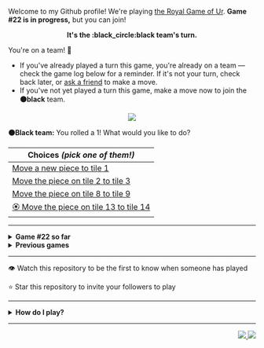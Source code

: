 Welcome to my Github profile!
We're playing
[the Royal Game of Ur](https://en.wikipedia.org/wiki/Royal_Game_of_Ur).
**Game #22 is in progress,** but you can join!

<p align="center">
  <b>It's the
  :black_circle:black
  team's turn.</b>
</p>

You're on a team! :wave:

* If you've already played a turn this game, you're already on a team
  &mdash; check the game log below for a reminder. If it's not your turn,
  check back later, or [ask a
  friend](https://twitter.com/share?text=I'm+playing+The+Royal+Game+of+Ur+on+a+GitHub+profile.+Take+your+turn+at+https://github.com/rossjrw/rossjrw+%23RoyalGameOfUr+%23github) to make a move.
* If you've not yet played a turn this game, make a move now to join the
  **:black_circle:black** team.

<p align="center"><img src="https://raw.githubusercontent.com/rossjrw/rossjrw/play/games/current/board.3413.svg"></p>

  **:black_circle:Black team:**
  You rolled a 1!
What would you like to do?

| Choices *(pick one of them!)* |
| --- |
  | [    Move a new piece to tile 1](https://github.com/rossjrw/rossjrw/issues/new?title=ur-move-1%400-0&amp;body=Press+Submit%21+You+don%27t+need+to+edit+this+text+or+do+anything+else.%0D%0A%0D%0ABe+aware+that+your+move+can+take+a+minute+or+two+to+process.) |
  | [    Move the piece on tile 2 to tile 3](https://github.com/rossjrw/rossjrw/issues/new?title=ur-move-1%402-0&amp;body=Press+Submit%21+You+don%27t+need+to+edit+this+text+or+do+anything+else.%0D%0A%0D%0ABe+aware+that+your+move+can+take+a+minute+or+two+to+process.) |
  | [    Move the piece on tile 8 to tile 9](https://github.com/rossjrw/rossjrw/issues/new?title=ur-move-1%408-0&amp;body=Press+Submit%21+You+don%27t+need+to+edit+this+text+or+do+anything+else.%0D%0A%0D%0ABe+aware+that+your+move+can+take+a+minute+or+two+to+process.) |
  | [:rosette:    Move the piece on tile 13 to tile 14](https://github.com/rossjrw/rossjrw/issues/new?title=ur-move-1%4013-0&amp;body=Press+Submit%21+You+don%27t+need+to+edit+this+text+or+do+anything+else.%0D%0A%0D%0ABe+aware+that+your+move+can+take+a+minute+or+two+to+process.) |

-----

<details>
<summary><b>Game #22 so far</b></summary>

## Who's on each team?

<table>
    <thead>
      <tr><th colspan=2>Players in this game</th></tr>
    </thead>
    <tbody>
      <tr>
        <td align="right"><b>Black team</b> :black_circle:</td>
        <td>:white_circle: <b> White team</b></td>
      </tr>
      <tr align="center">
        <td><b><a href="https://github.com/tassiaaccioly">@tassiaaccioly</a></b> (25)<br><b><a href="https://github.com/Justgonc">@Justgonc</a></b> (7)<br><b><a href="https://github.com/Casper-Guo">@Casper-Guo</a></b> (4)<br><b><a href="https://github.com/nathanielchitn">@nathanielchitn</a></b> (4)<br><b><a href="https://github.com/LiamJaco">@LiamJaco</a></b> (4)<br><b><a href="https://github.com/Jh123x">@Jh123x</a></b> (1)<br><b><a href="https://github.com/Axelaredz">@Axelaredz</a></b> (1)<br><b><a href="https://github.com/lmhinnel">@lmhinnel</a></b> (1)<br><b><a href="https://github.com/tb148">@tb148</a></b> (1)<br><b><a href="https://github.com/VikSil">@VikSil</a></b> (1)</td>
        <td><b><a href="https://github.com/huuquyet">@huuquyet</a></b> (27)<br><b><a href="https://github.com/rishichitnis008">@rishichitnis008</a></b> (13)<br><b><a href="https://github.com/mikeselva123">@mikeselva123</a></b> (2)<br><b><a href="https://github.com/Vinlock">@Vinlock</a></b> (2)<br><b><a href="https://github.com/MeJaM35">@MeJaM35</a></b> (1)<br><b><a href="https://github.com/YoganshSharma">@YoganshSharma</a></b> (1)<br><b><a href="https://github.com/CostasAK">@CostasAK</a></b> (1)<br><b><a href="https://github.com/L4FeeR">@L4FeeR</a></b> (1)<br><b><a href="https://github.com/rnr-roah">@rnr-roah</a></b> (1)<br><b><a href="https://github.com/figuran04">@figuran04</a></b> (1)</td>
      </tr>
    </tbody>
  </table>

## What's happened so far?

| Time | Turn | Event | Issue | Board |
| :---: | :---: | :--- | :---: | :---: |
  | 16th Jul 2024 17:27 | **0** | :black_circle: **[@tassiaaccioly](https://github.com/tassiaaccioly)** started a new game | [#3310](https://github.com/rossjrw/rossjrw/issues/3310) | [link](https://raw.githubusercontent.com/rossjrw/rossjrw/463321959605b661f04f9ddf3126ab78d72cfcef/games/current/board.3310.svg) |
  | 16th Jul 2024 17:27 | **1** | :black_circle: **[@tassiaaccioly](https://github.com/tassiaaccioly)** moved a black piece onto the board to position 4  — claimed a rosette :rosette:  | [#3311](https://github.com/rossjrw/rossjrw/issues/3311) | [link](https://raw.githubusercontent.com/rossjrw/rossjrw/0f133055cb76e506ac248d0f8c122c2d983ee713/games/current/board.3311.svg) |
  | 16th Jul 2024 17:28 | **2** | :black_circle: **[@tassiaaccioly](https://github.com/tassiaaccioly)** moved a black piece onto the board to position 2    | [#3312](https://github.com/rossjrw/rossjrw/issues/3312) | [link](https://raw.githubusercontent.com/rossjrw/rossjrw/e8b896e2ed85daca7a090dc3645bab8914561d4b/games/current/board.3312.svg) |
  | 17th Jul 2024 03:42 | **3** | :white_circle: **[@huuquyet](https://github.com/huuquyet)** moved a white piece onto the board to position 2    | [#3313](https://github.com/rossjrw/rossjrw/issues/3313) | [link](https://raw.githubusercontent.com/rossjrw/rossjrw/a71ebfb5ff2d8c1c774b916e1a48db9b5776fca8/games/current/board.3313.svg) |
  | 17th Jul 2024 04:49 | **4** | :black_circle: **[@tassiaaccioly](https://github.com/tassiaaccioly)** moved a black piece onto the board to position 1    | [#3314](https://github.com/rossjrw/rossjrw/issues/3314) |  |
  | 17th Jul 2024 16:56 | **5** | :white_circle: **[@rishichitnis008](https://github.com/rishichitnis008)** moved a white piece from position 2 to position 3    | [#3315](https://github.com/rossjrw/rossjrw/issues/3315) | [link](https://raw.githubusercontent.com/rossjrw/rossjrw/140d058c1ad087b396df78736d829d5e91032a0a/games/current/board.3315.svg) |
  | 17th Jul 2024 16:56 | **6** | :black_circle:  The black team rolled a 0 and their turn was automatically passed | [#3315](https://github.com/rossjrw/rossjrw/issues/3315) | [link](https://raw.githubusercontent.com/rossjrw/rossjrw/02474cfc5d9faf1ab31262a8e2d942717a9eaa7f/games/current/board.3315.svg) |
  | 17th Jul 2024 16:56 | **7** | :white_circle: **[@rishichitnis008](https://github.com/rishichitnis008)** moved a white piece from position 3 to position 4  — claimed a rosette :rosette:  | [#3316](https://github.com/rossjrw/rossjrw/issues/3316) | [link](https://raw.githubusercontent.com/rossjrw/rossjrw/876ed91792c29b6a4efd4b2ecf72c634a6227b93/games/current/board.3316.svg) |
  | 18th Jul 2024 12:58 | **8** | :white_circle: **[@huuquyet](https://github.com/huuquyet)** moved a white piece onto the board to position 2    | [#3317](https://github.com/rossjrw/rossjrw/issues/3317) | [link](https://raw.githubusercontent.com/rossjrw/rossjrw/3a84f7ebf459af710fc7a5947be43d60defffed4/games/current/board.3317.svg) |
  | 18th Jul 2024 14:12 | **9** | :black_circle: **[@tassiaaccioly](https://github.com/tassiaaccioly)** moved a black piece from position 2 to position 3    | [#3318](https://github.com/rossjrw/rossjrw/issues/3318) | [link](https://raw.githubusercontent.com/rossjrw/rossjrw/61278408e44c2fa9ef6499d808f2cb225c5f094d/games/current/board.3318.svg) |
  | 19th Jul 2024 08:19 | **10** | :white_circle: **[@huuquyet](https://github.com/huuquyet)** moved a white piece onto the board to position 1    | [#3319](https://github.com/rossjrw/rossjrw/issues/3319) | [link](https://raw.githubusercontent.com/rossjrw/rossjrw/05ce8aca7d9329900469efc7b7b43ef6772e3d9e/games/current/board.3319.svg) |
  | 19th Jul 2024 18:21 | **11** | :black_circle: **[@tassiaaccioly](https://github.com/tassiaaccioly)** moved a black piece from position 1 to position 2    | [#3320](https://github.com/rossjrw/rossjrw/issues/3320) | [link](https://raw.githubusercontent.com/rossjrw/rossjrw/0fe3c132b50818ce34fe744ea665215a43930c8d/games/current/board.3320.svg) |
  | 21st Jul 2024 16:36 | **12** | :white_circle: **[@huuquyet](https://github.com/huuquyet)** moved a white piece from position 1 to position 3    | [#3321](https://github.com/rossjrw/rossjrw/issues/3321) | [link](https://raw.githubusercontent.com/rossjrw/rossjrw/f09b6a0cd9cccda52a2c907107c1c1c7032d8b8b/games/current/board.3321.svg) |
  | 21st Jul 2024 17:16 | **13** | :black_circle: **[@tassiaaccioly](https://github.com/tassiaaccioly)** moved a black piece from position 4 to position 7    | [#3322](https://github.com/rossjrw/rossjrw/issues/3322) | [link](https://raw.githubusercontent.com/rossjrw/rossjrw/abf9383c38194b3ecb9e90afd502e99d2266fccb/games/current/board.3322.svg) |
  | 22nd Jul 2024 16:46 | **14** | :white_circle: **[@huuquyet](https://github.com/huuquyet)** moved a white piece onto the board to position 1    | [#3323](https://github.com/rossjrw/rossjrw/issues/3323) | [link](https://raw.githubusercontent.com/rossjrw/rossjrw/e7d91d1d07f4ce8c1233f6eb075de12a54a07fbf/games/current/board.3323.svg) |
  | 22nd Jul 2024 20:20 | **15** | :black_circle: **[@tassiaaccioly](https://github.com/tassiaaccioly)** moved a black piece from position 7 to position 8  — claimed a rosette :rosette:  | [#3324](https://github.com/rossjrw/rossjrw/issues/3324) | [link](https://raw.githubusercontent.com/rossjrw/rossjrw/89caad85f2b3c405d89237084190db3f386d775b/games/current/board.3324.svg) |
  | 22nd Jul 2024 20:21 | **16** | :black_circle: **[@tassiaaccioly](https://github.com/tassiaaccioly)** moved a black piece from position 2 to position 4  — claimed a rosette :rosette:  | [#3325](https://github.com/rossjrw/rossjrw/issues/3325) | [link](https://raw.githubusercontent.com/rossjrw/rossjrw/417129b875964e3393e545495e37fe11ef6e734c/games/current/board.3325.svg) |
  | 22nd Jul 2024 20:21 | **17** | :black_circle: **[@tassiaaccioly](https://github.com/tassiaaccioly)** moved a black piece from position 8 to position 11    | [#3326](https://github.com/rossjrw/rossjrw/issues/3326) | [link](https://raw.githubusercontent.com/rossjrw/rossjrw/187013343be9117af77398795a853768ffdc5af8/games/current/board.3326.svg) |
  | 23rd Jul 2024 10:15 | **18** | :white_circle: **[@huuquyet](https://github.com/huuquyet)** moved a white piece from position 4 to position 7    | [#3327](https://github.com/rossjrw/rossjrw/issues/3327) | [link](https://raw.githubusercontent.com/rossjrw/rossjrw/0c2530e26ed505764f5dc51ce313a545e8973624/games/current/board.3327.svg) |
  | 23rd Jul 2024 12:45 | **19** | :black_circle: **[@Jh123x](https://github.com/Jh123x)** moved a black piece from position 11 to position 13    | [#3328](https://github.com/rossjrw/rossjrw/issues/3328) | [link](https://raw.githubusercontent.com/rossjrw/rossjrw/e70b5268895b77f6b17ee42711979dc7d2b7589f/games/current/board.3328.svg) |
  | 24th Jul 2024 05:22 | **20** | :white_circle: **[@huuquyet](https://github.com/huuquyet)** moved a white piece from position 2 to position 4  — claimed a rosette :rosette:  | [#3329](https://github.com/rossjrw/rossjrw/issues/3329) | [link](https://raw.githubusercontent.com/rossjrw/rossjrw/e9dbdfc93f62dc255306542c09f4f6688c035ef7/games/current/board.3329.svg) |
  | 24th Jul 2024 05:24 | **21** | :white_circle: **[@huuquyet](https://github.com/huuquyet)** moved a white piece from position 7 to position 9    | [#3330](https://github.com/rossjrw/rossjrw/issues/3330) | [link](https://raw.githubusercontent.com/rossjrw/rossjrw/28d5f9c2d0b60f54c0a603d0ad43a41d65cd1fc9/games/current/board.3330.svg) |
  | 24th Jul 2024 08:43 | **22** | :black_circle: **[@Casper-Guo](https://github.com/Casper-Guo)** moved a black piece onto the board to position 2    | [#3331](https://github.com/rossjrw/rossjrw/issues/3331) | [link](https://raw.githubusercontent.com/rossjrw/rossjrw/b5e3540f5f94cc8d820dafebf4cde5b21bc42abf/games/current/board.3331.svg) |
  | 24th Jul 2024 21:35 | **23** | :white_circle: **[@mikeselva123](https://github.com/mikeselva123)** moved a white piece from position 3 to position 6    | [#3332](https://github.com/rossjrw/rossjrw/issues/3332) | [link](https://raw.githubusercontent.com/rossjrw/rossjrw/b4dee9c59fa6c41a9aaea33abeb4df6fdd4510d0/games/current/board.3332.svg) |
  | 24th Jul 2024 23:37 | **24** | :black_circle: **[@nathanielchitn](https://github.com/nathanielchitn)** moved a black piece from position 13 to position 14  — claimed a rosette :rosette:  | [#3333](https://github.com/rossjrw/rossjrw/issues/3333) | [link](https://raw.githubusercontent.com/rossjrw/rossjrw/1e98fb4faf4bb62c158705b92c39262d8ddc5d69/games/current/board.3333.svg) |
  | 24th Jul 2024 23:38 | **25** | :black_circle: **[@nathanielchitn](https://github.com/nathanielchitn)** moved a black piece from position 3 to position 6 — captured a white piece :crossed_swords:   | [#3334](https://github.com/rossjrw/rossjrw/issues/3334) | [link](https://raw.githubusercontent.com/rossjrw/rossjrw/31e2dc3bf679d0d006eba863050f3c2e31bf8da5/games/current/board.3334.svg) |
  | 25th Jul 2024 16:48 | **26** | :white_circle: **[@huuquyet](https://github.com/huuquyet)** moved a white piece from position 4 to position 6 — captured a black piece :crossed_swords:   | [#3335](https://github.com/rossjrw/rossjrw/issues/3335) | [link](https://raw.githubusercontent.com/rossjrw/rossjrw/515c0954ac44c7831843d55874b13899a8e22c1e/games/current/board.3335.svg) |
  | 28th Jul 2024 19:00 | **27** | :black_circle: **[@nathanielchitn](https://github.com/nathanielchitn)** moved a black piece from position 4 to position 6 — captured a white piece :crossed_swords:   | [#3336](https://github.com/rossjrw/rossjrw/issues/3336) | [link](https://raw.githubusercontent.com/rossjrw/rossjrw/6fbaa541a3a6ec7d62fa575318e3003266231edb/games/current/board.3336.svg) |
  | 28th Jul 2024 23:34 | **28** | :white_circle: **[@mikeselva123](https://github.com/mikeselva123)** moved a white piece from position 1 to position 3    | [#3337](https://github.com/rossjrw/rossjrw/issues/3337) | [link](https://raw.githubusercontent.com/rossjrw/rossjrw/d756e9352de32651adffb026a925e2878361dfe6/games/current/board.3337.svg) |
  | 28th Jul 2024 23:46 | **29** | :black_circle: **[@Casper-Guo](https://github.com/Casper-Guo)** ascended a black piece from position 14 :rocket:    | [#3338](https://github.com/rossjrw/rossjrw/issues/3338) | [link](https://raw.githubusercontent.com/rossjrw/rossjrw/0d3053a0770a8f1a5ed71d7c939060ae1054af47/games/current/board.3338.svg) |
  | 29th Jul 2024 07:51 | **30** | :white_circle: **[@MeJaM35](https://github.com/MeJaM35)** moved a white piece from position 3 to position 5    | [#3339](https://github.com/rossjrw/rossjrw/issues/3339) | [link](https://raw.githubusercontent.com/rossjrw/rossjrw/a9ca2155cf2c13bc048c1cc0f94e46e17d7cb8f9/games/current/board.3339.svg) |
  | 29th Jul 2024 21:18 | **31** | :black_circle: **[@Axelaredz](https://github.com/Axelaredz)** moved a black piece from position 6 to position 8  — claimed a rosette :rosette:  | [#3340](https://github.com/rossjrw/rossjrw/issues/3340) | [link](https://raw.githubusercontent.com/rossjrw/rossjrw/846a5b7e3cc4b8186baeff508c0919200c748402/games/current/board.3340.svg) |
  | 29th Jul 2024 23:07 | **32** | :black_circle: **[@nathanielchitn](https://github.com/nathanielchitn)** moved a black piece from position 2 to position 4  — claimed a rosette :rosette:  | [#3341](https://github.com/rossjrw/rossjrw/issues/3341) | [link](https://raw.githubusercontent.com/rossjrw/rossjrw/c2cf6c5c31f6d26b36ff0afe4364e2cdeaf5ef20/games/current/board.3341.svg) |
  | 30th Jul 2024 01:16 | **33** | :black_circle: **[@Justgonc](https://github.com/Justgonc)** moved a black piece from position 8 to position 11    | [#3342](https://github.com/rossjrw/rossjrw/issues/3342) | [link](https://raw.githubusercontent.com/rossjrw/rossjrw/3db357a5ec5377ff48fb6b8c6f3a2f66bca5699b/games/current/board.3342.svg) |
  | 30th Jul 2024 14:51 | **34** | :white_circle: **[@huuquyet](https://github.com/huuquyet)** moved a white piece from position 5 to position 8  — claimed a rosette :rosette:  | [#3343](https://github.com/rossjrw/rossjrw/issues/3343) | [link](https://raw.githubusercontent.com/rossjrw/rossjrw/c507eae7694c376115ecdb584ec62fb8137534e5/games/current/board.3343.svg) |
  | 30th Jul 2024 14:53 | **35** | :white_circle: **[@huuquyet](https://github.com/huuquyet)** moved a white piece from position 9 to position 11 — captured a black piece :crossed_swords:   | [#3344](https://github.com/rossjrw/rossjrw/issues/3344) | [link](https://raw.githubusercontent.com/rossjrw/rossjrw/e4a7cc5d634ae9b2422444d57e3c62e446ab3370/games/current/board.3344.svg) |
  | 31st Jul 2024 00:46 | **36** | :black_circle: **[@tassiaaccioly](https://github.com/tassiaaccioly)** moved a black piece from position 4 to position 6    | [#3345](https://github.com/rossjrw/rossjrw/issues/3345) | [link](https://raw.githubusercontent.com/rossjrw/rossjrw/18d3c6bc30034260db4d2e90f86a141c4ea6fff4/games/current/board.3345.svg) |
  | 31st Jul 2024 01:06 | **37** | :white_circle: **[@rishichitnis008](https://github.com/rishichitnis008)** moved a white piece from position 11 to position 13    | [#3346](https://github.com/rossjrw/rossjrw/issues/3346) | [link](https://raw.githubusercontent.com/rossjrw/rossjrw/aeafad79f3fada25ea5a2a3b3f36c7b05d510af8/games/current/board.3346.svg) |
  | 31st Jul 2024 04:36 | **38** | :black_circle: **[@Justgonc](https://github.com/Justgonc)** moved a black piece from position 6 to position 7    | [#3347](https://github.com/rossjrw/rossjrw/issues/3347) |  |
  | 31st Jul 2024 16:22 | **39** | :white_circle: **[@huuquyet](https://github.com/huuquyet)** moved a white piece from position 8 to position 11    | [#3348](https://github.com/rossjrw/rossjrw/issues/3348) | [link](https://raw.githubusercontent.com/rossjrw/rossjrw/f5d483479ba3b71013129b03ebe70cf357a7c008/games/current/board.3348.svg) |
  | 31st Jul 2024 16:22 | **40** | :black_circle:  The black team rolled a 0 and their turn was automatically passed | [#3348](https://github.com/rossjrw/rossjrw/issues/3348) | [link](https://raw.githubusercontent.com/rossjrw/rossjrw/4b4899cc4f021094061e7acdd053eb1130f0a139/games/current/board.3348.svg) |
  | 31st Jul 2024 16:26 | **41** | :white_circle: **[@huuquyet](https://github.com/huuquyet)** ascended a white piece from position 13 :rocket:    | [#3349](https://github.com/rossjrw/rossjrw/issues/3349) | [link](https://raw.githubusercontent.com/rossjrw/rossjrw/f35f4dbb4500b8312b28d30fd3bf8ed3643de5f8/games/current/board.3349.svg) |
  | 1st Aug 2024 11:28 | **42** | :black_circle: **[@Casper-Guo](https://github.com/Casper-Guo)** moved a black piece from position 7 to position 9    | [#3350](https://github.com/rossjrw/rossjrw/issues/3350) | [link](https://raw.githubusercontent.com/rossjrw/rossjrw/fea248b3634773610d7d98cc9b5f1bbab7fa0058/games/current/board.3350.svg) |
  | 1st Aug 2024 12:09 | **43** | :white_circle: **[@huuquyet](https://github.com/huuquyet)** moved a white piece from position 11 to position 12    | [#3351](https://github.com/rossjrw/rossjrw/issues/3351) | [link](https://raw.githubusercontent.com/rossjrw/rossjrw/285b0377f96e1708ae13b21f85cd0741c18dbb51/games/current/board.3351.svg) |
  | 1st Aug 2024 14:59 | **44** | :black_circle: **[@tassiaaccioly](https://github.com/tassiaaccioly)** moved a black piece from position 9 to position 12 — captured a white piece :crossed_swords:   | [#3352](https://github.com/rossjrw/rossjrw/issues/3352) |  |
  | 4th Aug 2024 05:29 | **45** | :white_circle: **[@YoganshSharma](https://github.com/YoganshSharma)** moved a white piece onto the board to position 3    | [#3353](https://github.com/rossjrw/rossjrw/issues/3353) | [link](https://raw.githubusercontent.com/rossjrw/rossjrw/a108e036878d3c83031c847884ec5a6919522f67/games/current/board.3353.svg) |
  | 4th Aug 2024 05:29 | **46** | :black_circle:  The black team rolled a 0 and their turn was automatically passed | [#3353](https://github.com/rossjrw/rossjrw/issues/3353) | [link](https://raw.githubusercontent.com/rossjrw/rossjrw/6f47fd37be247c8248a1e8cc60bf5a63e220b68c/games/current/board.3353.svg) |
  | 4th Aug 2024 08:27 | **47** | :white_circle: **[@huuquyet](https://github.com/huuquyet)** moved a white piece from position 3 to position 6    | [#3354](https://github.com/rossjrw/rossjrw/issues/3354) | [link](https://raw.githubusercontent.com/rossjrw/rossjrw/8cdedf7634b1f8a244dbed47e5a12dba169a92d6/games/current/board.3354.svg) |
  | 4th Aug 2024 13:10 | **48** | :black_circle: **[@tassiaaccioly](https://github.com/tassiaaccioly)** moved a black piece from position 12 to position 13    | [#3355](https://github.com/rossjrw/rossjrw/issues/3355) | [link](https://raw.githubusercontent.com/rossjrw/rossjrw/cb5db5cc5a684304b0aa662d52e890eb9d145cc1/games/current/board.3355.svg) |
  | 5th Aug 2024 05:36 | **49** | :white_circle: **[@huuquyet](https://github.com/huuquyet)** moved a white piece from position 6 to position 7    | [#3356](https://github.com/rossjrw/rossjrw/issues/3356) | [link](https://raw.githubusercontent.com/rossjrw/rossjrw/63837fb6d82de678e6e7689f51c347b325f48535/games/current/board.3356.svg) |
  | 5th Aug 2024 06:09 | **50** | :black_circle: **[@tassiaaccioly](https://github.com/tassiaaccioly)** moved a black piece onto the board to position 2    | [#3357](https://github.com/rossjrw/rossjrw/issues/3357) | [link](https://raw.githubusercontent.com/rossjrw/rossjrw/861cdf51ac01f401bdc9ad936908d339037e7dc2/games/current/board.3357.svg) |
  | 6th Aug 2024 05:10 | **51** | :white_circle: **[@huuquyet](https://github.com/huuquyet)** moved a white piece from position 7 to position 8  — claimed a rosette :rosette:  | [#3358](https://github.com/rossjrw/rossjrw/issues/3358) | [link](https://raw.githubusercontent.com/rossjrw/rossjrw/bc28cb2577295255f56ddfcb82f3e6d4cf2017e5/games/current/board.3358.svg) |
  | 6th Aug 2024 05:11 | **52** | :white_circle: **[@huuquyet](https://github.com/huuquyet)** moved a white piece onto the board to position 1    | [#3359](https://github.com/rossjrw/rossjrw/issues/3359) | [link](https://raw.githubusercontent.com/rossjrw/rossjrw/e5bf09179f4fc93a721bfc825b56406ba1920da6/games/current/board.3359.svg) |
  | 6th Aug 2024 11:54 | **53** | :black_circle: **[@tassiaaccioly](https://github.com/tassiaaccioly)** moved a black piece onto the board to position 3    | [#3360](https://github.com/rossjrw/rossjrw/issues/3360) | [link](https://raw.githubusercontent.com/rossjrw/rossjrw/4c724752052c29e4e5e104041e75dd0676d8cd7a/games/current/board.3360.svg) |
  | 7th Aug 2024 12:33 | **54** | :white_circle: **[@CostasAK](https://github.com/CostasAK)** moved a white piece onto the board to position 4  — claimed a rosette :rosette:  | [#3361](https://github.com/rossjrw/rossjrw/issues/3361) | [link](https://raw.githubusercontent.com/rossjrw/rossjrw/d514027c5c2d2bd5eb8ca2c51c9b2e4ef1a56d1c/games/current/board.3361.svg) |
  | 7th Aug 2024 16:24 | **55** | :white_circle: **[@huuquyet](https://github.com/huuquyet)** moved a white piece from position 8 to position 10    | [#3362](https://github.com/rossjrw/rossjrw/issues/3362) | [link](https://raw.githubusercontent.com/rossjrw/rossjrw/97ff01d67a1b5eefac7ea06a082c8b4944dcf473/games/current/board.3362.svg) |
  | 7th Aug 2024 17:57 | **56** | :black_circle: **[@tassiaaccioly](https://github.com/tassiaaccioly)** moved a black piece from position 2 to position 5    | [#3363](https://github.com/rossjrw/rossjrw/issues/3363) | [link](https://raw.githubusercontent.com/rossjrw/rossjrw/e82725e8e85cfcc852636e35ea180658570993aa/games/current/board.3363.svg) |
  | 8th Aug 2024 13:19 | **57** | :white_circle: **[@L4FeeR](https://github.com/L4FeeR)** moved a white piece from position 4 to position 5 — captured a black piece :crossed_swords:   | [#3364](https://github.com/rossjrw/rossjrw/issues/3364) | [link](https://raw.githubusercontent.com/rossjrw/rossjrw/c6459c493892ddf4ab9844a2fc7deead20f088e1/games/current/board.3364.svg) |
  | 8th Aug 2024 14:30 | **58** | :black_circle: **[@tassiaaccioly](https://github.com/tassiaaccioly)** moved a black piece from position 3 to position 4  — claimed a rosette :rosette:  | [#3367](https://github.com/rossjrw/rossjrw/issues/3367) | [link](https://raw.githubusercontent.com/rossjrw/rossjrw/c83805f1ad9a6248b1f0c1cc76cb0bc0eecf1386/games/current/board.3367.svg) |
  | 8th Aug 2024 14:31 | **59** | :black_circle: **[@tassiaaccioly](https://github.com/tassiaaccioly)** moved a black piece onto the board to position 2    | [#3368](https://github.com/rossjrw/rossjrw/issues/3368) | [link](https://raw.githubusercontent.com/rossjrw/rossjrw/fbe0ba6c0f1dc451f259494e050b361b4593243f/games/current/board.3368.svg) |
  | 8th Aug 2024 16:53 | **60** | :white_circle: **[@huuquyet](https://github.com/huuquyet)** moved a white piece from position 10 to position 11    | [#3369](https://github.com/rossjrw/rossjrw/issues/3369) | [link](https://raw.githubusercontent.com/rossjrw/rossjrw/117be5a73e4164d69db676c5cb52290c9a4dc49f/games/current/board.3369.svg) |
  | 8th Aug 2024 19:26 | **61** | :black_circle: **[@Justgonc](https://github.com/Justgonc)** moved a black piece from position 4 to position 8  — claimed a rosette :rosette:  | [#3370](https://github.com/rossjrw/rossjrw/issues/3370) | [link](https://raw.githubusercontent.com/rossjrw/rossjrw/78416186100c04699f8d396926fbf91a3d18d3a5/games/current/board.3370.svg) |
  | 8th Aug 2024 19:28 | **62** | :black_circle: **[@Justgonc](https://github.com/Justgonc)** ascended a black piece from position 13 :rocket:    | [#3371](https://github.com/rossjrw/rossjrw/issues/3371) | [link](https://raw.githubusercontent.com/rossjrw/rossjrw/ad82a19234af2ffaa057cb02ab02ecfe34e0e809/games/current/board.3371.svg) |
  | 9th Aug 2024 15:50 | **63** | :white_circle: **[@huuquyet](https://github.com/huuquyet)** moved a white piece from position 11 to position 12    | [#3372](https://github.com/rossjrw/rossjrw/issues/3372) | [link](https://raw.githubusercontent.com/rossjrw/rossjrw/2fcd14b72f9b68f57bd0c22446a3b66b7d02fe13/games/current/board.3372.svg) |
  | 9th Aug 2024 15:55 | **64** | :black_circle: **[@tassiaaccioly](https://github.com/tassiaaccioly)** moved a black piece from position 2 to position 4  — claimed a rosette :rosette:  | [#3373](https://github.com/rossjrw/rossjrw/issues/3373) | [link](https://raw.githubusercontent.com/rossjrw/rossjrw/2d56f9c5b560954ef587764a40a8fc94b2103638/games/current/board.3373.svg) |
  | 9th Aug 2024 15:55 | **65** | :black_circle: **[@tassiaaccioly](https://github.com/tassiaaccioly)** moved a black piece onto the board to position 3    | [#3374](https://github.com/rossjrw/rossjrw/issues/3374) | [link](https://raw.githubusercontent.com/rossjrw/rossjrw/0044274bdb7be2ecc320df08defcbf2c394e1241/games/current/board.3374.svg) |
  | 12th Aug 2024 15:51 | **66** | :white_circle: **[@huuquyet](https://github.com/huuquyet)** moved a white piece from position 1 to position 4  — claimed a rosette :rosette:  | [#3375](https://github.com/rossjrw/rossjrw/issues/3375) | [link](https://raw.githubusercontent.com/rossjrw/rossjrw/4af103a4ea6d84427d40f670bffe30fd7bd82e9e/games/current/board.3375.svg) |
  | 12th Aug 2024 15:53 | **67** | :white_circle: **[@huuquyet](https://github.com/huuquyet)** moved a white piece from position 4 to position 9    | [#3376](https://github.com/rossjrw/rossjrw/issues/3376) | [link](https://raw.githubusercontent.com/rossjrw/rossjrw/ec4a1ee635868f10b23dc816ff4a59a081a612b3/games/current/board.3376.svg) |
  | 13th Aug 2024 11:58 | **68** | :black_circle: **[@tassiaaccioly](https://github.com/tassiaaccioly)** moved a black piece from position 8 to position 9 — captured a white piece :crossed_swords:   | [#3377](https://github.com/rossjrw/rossjrw/issues/3377) | [link](https://raw.githubusercontent.com/rossjrw/rossjrw/3320b051d11357dc10da05be3216515956d3bef7/games/current/board.3377.svg) |
  | 13th Aug 2024 15:21 | **69** | :white_circle: **[@huuquyet](https://github.com/huuquyet)** moved a white piece from position 12 to position 14  — claimed a rosette :rosette:  | [#3378](https://github.com/rossjrw/rossjrw/issues/3378) | [link](https://raw.githubusercontent.com/rossjrw/rossjrw/cdd6e408ffa87ba92b59fee552b84e436e24ad77/games/current/board.3378.svg) |
  | 13th Aug 2024 15:23 | **70** | :white_circle: **[@huuquyet](https://github.com/huuquyet)** moved a white piece from position 5 to position 7    | [#3379](https://github.com/rossjrw/rossjrw/issues/3379) | [link](https://raw.githubusercontent.com/rossjrw/rossjrw/9aabbf406aca6a1565ef3e9930afe71728e9e71e/games/current/board.3379.svg) |
  | 16th Aug 2024 22:46 | **71** | :black_circle: **[@Justgonc](https://github.com/Justgonc)** moved a black piece from position 9 to position 10    | [#3380](https://github.com/rossjrw/rossjrw/issues/3380) | [link](https://raw.githubusercontent.com/rossjrw/rossjrw/74fbe24c0ea38331f6855146dc434d7f0b5c5750/games/current/board.3380.svg) |
  | 16th Aug 2024 22:46 | **72** | :white_circle: **[@rishichitnis008](https://github.com/rishichitnis008)** moved a white piece from position 7 to position 9    | [#3381](https://github.com/rossjrw/rossjrw/issues/3381) | [link](https://raw.githubusercontent.com/rossjrw/rossjrw/1f38d62d5700b68c6dff3e3acfd2e0fa0aedb739/games/current/board.3381.svg) |
  | 16th Aug 2024 22:48 | **73** | :black_circle: **[@Justgonc](https://github.com/Justgonc)** moved a black piece from position 4 to position 5    | [#3384](https://github.com/rossjrw/rossjrw/issues/3384) | [link](https://raw.githubusercontent.com/rossjrw/rossjrw/d3520139223926ac5474e24d46cdb785078b0233/games/current/board.3384.svg) |
  | 16th Aug 2024 22:50 | **74** | :white_circle: **[@rishichitnis008](https://github.com/rishichitnis008)** moved a white piece onto the board to position 4  — claimed a rosette :rosette:  | [#3386](https://github.com/rossjrw/rossjrw/issues/3386) | [link](https://raw.githubusercontent.com/rossjrw/rossjrw/1475aaae5c40000d2eed97e603b73bb626671a89/games/current/board.3386.svg) |
  | 16th Aug 2024 22:51 | **75** | :white_circle: **[@rishichitnis008](https://github.com/rishichitnis008)** moved a white piece from position 4 to position 8  — claimed a rosette :rosette:  | [#3387](https://github.com/rossjrw/rossjrw/issues/3387) | [link](https://raw.githubusercontent.com/rossjrw/rossjrw/8c377cef8a27bff3d5cda62731888f88e36fe39e/games/current/board.3387.svg) |
  | 16th Aug 2024 22:54 | **76** | :white_circle: **[@rishichitnis008](https://github.com/rishichitnis008)** moved a white piece from position 9 to position 10 — captured a black piece :crossed_swords:   | [#3388](https://github.com/rossjrw/rossjrw/issues/3388) |  |
  | 16th Aug 2024 22:59 | **77** | :black_circle: **[@Justgonc](https://github.com/Justgonc)** moved a black piece from position 5 to position 7    | [#3389](https://github.com/rossjrw/rossjrw/issues/3389) | [link](https://raw.githubusercontent.com/rossjrw/rossjrw/86cbb9d4742d8933bdd244bef5e7a7c01918d088/games/current/board.3389.svg) |
  | 16th Aug 2024 22:59 | **78** | :white_circle:  The white team rolled a 0 and their turn was automatically passed | [#3389](https://github.com/rossjrw/rossjrw/issues/3389) | [link](https://raw.githubusercontent.com/rossjrw/rossjrw/1bb4f88a3efa89e66b39b23254afd6cf12701773/games/current/board.3389.svg) |
  | 16th Aug 2024 23:10 | **79** | :black_circle: **[@tassiaaccioly](https://github.com/tassiaaccioly)** moved a black piece from position 7 to position 10 — captured a white piece :crossed_swords:   | [#3390](https://github.com/rossjrw/rossjrw/issues/3390) | [link](https://raw.githubusercontent.com/rossjrw/rossjrw/7ea17faeeb6017461c583f44e9a3c16114a11cba/games/current/board.3390.svg) |
  | 18th Aug 2024 16:56 | **80** | :white_circle: **[@huuquyet](https://github.com/huuquyet)** moved a white piece from position 8 to position 10 — captured a black piece :crossed_swords:   | [#3391](https://github.com/rossjrw/rossjrw/issues/3391) |  |
  | 19th Aug 2024 01:53 | **81** | :black_circle: **[@lmhinnel](https://github.com/lmhinnel)** moved a black piece onto the board to position 4  — claimed a rosette :rosette:  | [#3392](https://github.com/rossjrw/rossjrw/issues/3392) | [link](https://raw.githubusercontent.com/rossjrw/rossjrw/76898324fdfb587e460d3b332b9203bf36e1e02b/games/current/board.3392.svg) |
  | 19th Aug 2024 01:53 | **82** | :black_circle:  The black team rolled a 0 and their turn was automatically passed | [#3392](https://github.com/rossjrw/rossjrw/issues/3392) | [link](https://raw.githubusercontent.com/rossjrw/rossjrw/ae4c93cfe81d47502e1af9c49b90d46ceb7af667/games/current/board.3392.svg) |
  | 19th Aug 2024 03:37 | **83** | :white_circle: **[@huuquyet](https://github.com/huuquyet)** moved a white piece from position 10 to position 12    | [#3393](https://github.com/rossjrw/rossjrw/issues/3393) | [link](https://raw.githubusercontent.com/rossjrw/rossjrw/8c4dd6f8ee8d8cd62024cf0975316afe79338182/games/current/board.3393.svg) |
  | 19th Aug 2024 03:45 | **84** | :black_circle: **[@tassiaaccioly](https://github.com/tassiaaccioly)** moved a black piece onto the board to position 1    | [#3394](https://github.com/rossjrw/rossjrw/issues/3394) | [link](https://raw.githubusercontent.com/rossjrw/rossjrw/071dee6c42effd103d18344d10e7737512532fa9/games/current/board.3394.svg) |
  | 19th Aug 2024 07:18 | **85** | :white_circle: **[@rishichitnis008](https://github.com/rishichitnis008)** ascended a white piece from position 14 :rocket:    | [#3395](https://github.com/rossjrw/rossjrw/issues/3395) | [link](https://raw.githubusercontent.com/rossjrw/rossjrw/518cbbeb6b1f3312a47921ba7435576c23ed1d6a/games/current/board.3395.svg) |
  | 20th Aug 2024 15:30 | **86** | :black_circle: **[@tb148](https://github.com/tb148)** moved a black piece from position 4 to position 6    | [#3396](https://github.com/rossjrw/rossjrw/issues/3396) | [link](https://raw.githubusercontent.com/rossjrw/rossjrw/9e76cc6db2c7d40f6b006c96f06d7e80cbbc8462/games/current/board.3396.svg) |
  | 21st Aug 2024 11:43 | **87** | :white_circle: **[@rnr-roah](https://github.com/rnr-roah)** ascended a white piece from position 12 :rocket:    | [#3397](https://github.com/rossjrw/rossjrw/issues/3397) | [link](https://raw.githubusercontent.com/rossjrw/rossjrw/e7388f9d5661f2ac67f59b560bac8131214fc254/games/current/board.3397.svg) |
  | 22nd Aug 2024 13:44 | **88** | :black_circle: **[@LiamJaco](https://github.com/LiamJaco)** moved a black piece from position 1 to position 4  — claimed a rosette :rosette:  | [#3398](https://github.com/rossjrw/rossjrw/issues/3398) | [link](https://raw.githubusercontent.com/rossjrw/rossjrw/63785c7c91f5f69d1003e28a8459809f9eaf3b0f/games/current/board.3398.svg) |
  | 22nd Aug 2024 13:44 | **89** | :black_circle: **[@LiamJaco](https://github.com/LiamJaco)** moved a black piece from position 4 to position 8  — claimed a rosette :rosette:  | [#3399](https://github.com/rossjrw/rossjrw/issues/3399) | [link](https://raw.githubusercontent.com/rossjrw/rossjrw/1df627e91a6a0d9379cde3c2eb12ec6284392a12/games/current/board.3399.svg) |
  | 22nd Aug 2024 13:45 | **90** | :black_circle: **[@tassiaaccioly](https://github.com/tassiaaccioly)** moved a black piece onto the board to position 2    | [#3400](https://github.com/rossjrw/rossjrw/issues/3400) |  |
  | 22nd Aug 2024 23:12 | **91** | :white_circle: **[@Vinlock](https://github.com/Vinlock)** moved a white piece onto the board to position 1    | [#3401](https://github.com/rossjrw/rossjrw/issues/3401) | [link](https://raw.githubusercontent.com/rossjrw/rossjrw/61dc296f42077d51d3f102191cec8a08780dfd7e/games/current/board.3401.svg) |
  | 22nd Aug 2024 23:12 | **92** | :black_circle:  The black team rolled a 0 and their turn was automatically passed | [#3401](https://github.com/rossjrw/rossjrw/issues/3401) | [link](https://raw.githubusercontent.com/rossjrw/rossjrw/54134876fb2c639600d083c725314e970b516e8f/games/current/board.3401.svg) |
  | 23rd Aug 2024 01:34 | **93** | :white_circle: **[@Vinlock](https://github.com/Vinlock)** moved a white piece from position 1 to position 4  — claimed a rosette :rosette:  | [#3402](https://github.com/rossjrw/rossjrw/issues/3402) | [link](https://raw.githubusercontent.com/rossjrw/rossjrw/031b5bcfa1bbefa771dfcace5d2d0f7367be7d11/games/current/board.3402.svg) |
  | 23rd Aug 2024 12:30 | **94** | :white_circle: **[@rishichitnis008](https://github.com/rishichitnis008)** moved a white piece from position 4 to position 6 — captured a black piece :crossed_swords:   | [#3403](https://github.com/rossjrw/rossjrw/issues/3403) | [link](https://raw.githubusercontent.com/rossjrw/rossjrw/c0dc978312f68e1d511b4a4f6f66056f1ddbaa56/games/current/board.3403.svg) |
  | 24th Aug 2024 14:56 | **95** | :black_circle: **[@LiamJaco](https://github.com/LiamJaco)** moved a black piece from position 3 to position 4  — claimed a rosette :rosette:  | [#3404](https://github.com/rossjrw/rossjrw/issues/3404) | [link](https://raw.githubusercontent.com/rossjrw/rossjrw/f78533d50d953b8777940e7c6b1940bcb54c4bbd/games/current/board.3404.svg) |
  | 24th Aug 2024 17:23 | **96** | :black_circle: **[@VikSil](https://github.com/VikSil)** moved a black piece from position 4 to position 6 — captured a white piece :crossed_swords:   | [#3405](https://github.com/rossjrw/rossjrw/issues/3405) | [link](https://raw.githubusercontent.com/rossjrw/rossjrw/19e12b667a622c5cc13c4f5c4dfdff2521efcf8e/games/current/board.3405.svg) |
  | 24th Aug 2024 20:05 | **97** | :white_circle: **[@rishichitnis008](https://github.com/rishichitnis008)** moved a white piece onto the board to position 2    | [#3406](https://github.com/rossjrw/rossjrw/issues/3406) | [link](https://raw.githubusercontent.com/rossjrw/rossjrw/600ab00724441dd42c6e4e044718a5cc667f4cf5/games/current/board.3406.svg) |
  | 24th Aug 2024 20:17 | **98** | :black_circle: **[@Casper-Guo](https://github.com/Casper-Guo)** moved a black piece from position 6 to position 9    | [#3407](https://github.com/rossjrw/rossjrw/issues/3407) | [link](https://raw.githubusercontent.com/rossjrw/rossjrw/c4491a7d811f16197466ef2005dc5120bc054ece/games/current/board.3407.svg) |
  | 24th Aug 2024 20:53 | **99** | :white_circle: **[@rishichitnis008](https://github.com/rishichitnis008)** moved a white piece from position 2 to position 4  — claimed a rosette :rosette:  | [#3408](https://github.com/rossjrw/rossjrw/issues/3408) | [link](https://raw.githubusercontent.com/rossjrw/rossjrw/04d377d12baf5716cb7a5349e29c611c8045e1f9/games/current/board.3408.svg) |
  | 25th Aug 2024 00:10 | **100** | :white_circle: **[@figuran04](https://github.com/figuran04)** moved a white piece onto the board to position 3    | [#3409](https://github.com/rossjrw/rossjrw/issues/3409) | [link](https://raw.githubusercontent.com/rossjrw/rossjrw/48232f7a18c3d84a1afd7964de4112956b5b4549/games/current/board.3409.svg) |
  | 25th Aug 2024 00:53 | **101** | :black_circle: **[@tassiaaccioly](https://github.com/tassiaaccioly)** moved a black piece from position 9 to position 12    | [#3410](https://github.com/rossjrw/rossjrw/issues/3410) | [link](https://raw.githubusercontent.com/rossjrw/rossjrw/cb2ef05982d222839a6a81245d2b0a650256e323/games/current/board.3410.svg) |
  | 26th Aug 2024 11:58 | **102** | :white_circle: **[@rishichitnis008](https://github.com/rishichitnis008)** moved a white piece from position 4 to position 5    | [#3411](https://github.com/rossjrw/rossjrw/issues/3411) | [link](https://raw.githubusercontent.com/rossjrw/rossjrw/d77f92170449de6574709fee7b4efc0856851019/games/current/board.3411.svg) |
  | 26th Aug 2024 12:00 | **103** | :black_circle: **[@LiamJaco](https://github.com/LiamJaco)** moved a black piece from position 12 to position 13    | [#3412](https://github.com/rossjrw/rossjrw/issues/3412) | [link](https://raw.githubusercontent.com/rossjrw/rossjrw/5a716d2731e3752b1a1ef7db65365bb56f0f68c0/games/current/board.3412.svg) |
  | 26th Aug 2024 16:13 | **104** | :white_circle: **[@rishichitnis008](https://github.com/rishichitnis008)** moved a white piece from position 5 to position 7    | [#3413](https://github.com/rossjrw/rossjrw/issues/3413) |  |

</details>

<details>
<summary><b>Previous games</b></summary>

## Previous games

1. A game was started on 30th Jul 2020 by **[@rossjrw](https://github.com/rossjrw)** and ended on 4th Dec 2020. 
   * The :white_circle:white team won. 
   * 64 players played 166 moves across 4 months and 5 days. 
   * The :black_circle:black team captured 9 white pieces and claimed 12 rosettes. 
   * The :white_circle:white team captured 10 black pieces and claimed 18 rosettes. 
   * The MVP of the winning team was **[@1ethanhansen](https://github.com/1ethanhansen)**, who played 48 moves. 
   * The winning move was made by **[@qbtl](https://github.com/qbtl)** ([#269](https://github.com/rossjrw/rossjrw/issues/269)).
1. A game was started on 4th Dec 2020 by **[@1ethanhansen](https://github.com/1ethanhansen)** and ended on 11th Jan 2021. 
   * The :black_circle:black team won. 
   * 27 players played 145 moves across 1 month and 1 week. 
   * The :black_circle:black team captured 7 white pieces and claimed 16 rosettes. 
   * The :white_circle:white team captured 6 black pieces and claimed 14 rosettes. 
   * The MVP of the winning team was **[@shpatrickguo](https://github.com/shpatrickguo)**, who played 26 moves. 
   * The winning move was made by **[@shpatrickguo](https://github.com/shpatrickguo)** ([#424](https://github.com/rossjrw/rossjrw/issues/424)).
1. A game was started on 11th Jan 2021 by **[@BaptisteMartinet](https://github.com/BaptisteMartinet)** and ended on 11th Feb 2021. 
   * The :white_circle:white team won. 
   * 17 players played 118 moves across 1 month and 12 hours. 
   * The :black_circle:black team captured 2 white pieces and claimed 11 rosettes. 
   * The :white_circle:white team captured 8 black pieces and claimed 14 rosettes. 
   * The MVP of the winning team was **[@1ethanhansen](https://github.com/1ethanhansen)**, who played 45 moves. 
   * The winning move was made by **[@1ethanhansen](https://github.com/1ethanhansen)** ([#535](https://github.com/rossjrw/rossjrw/issues/535)).
1. A game was started on 11th Feb 2021 by **[@1ethanhansen](https://github.com/1ethanhansen)** and ended on 5th Mar 2021. 
   * The :white_circle:white team won. 
   * 17 players played 175 moves across 3 weeks and 22 hours. 
   * The :black_circle:black team captured 12 white pieces and claimed 17 rosettes. 
   * The :white_circle:white team captured 13 black pieces and claimed 18 rosettes. 
   * The MVP of the winning team was **[@1ethanhansen](https://github.com/1ethanhansen)**, who played 48 moves. 
   * The winning move was made by **[@1ethanhansen](https://github.com/1ethanhansen)** ([#702](https://github.com/rossjrw/rossjrw/issues/702)).
1. A game was started on 6th Mar 2021 by **[@shpatrickguo](https://github.com/shpatrickguo)** and ended on 10th May 2021. 
   * The :black_circle:black team won. 
   * 42 players played 162 moves across 2 months and 4 days. 
   * The :black_circle:black team captured 12 white pieces and claimed 17 rosettes. 
   * The :white_circle:white team captured 9 black pieces and claimed 19 rosettes. 
   * The MVP of the winning team was **[@shpatrickguo](https://github.com/shpatrickguo)**, who played 22 moves. 
   * The winning move was made by **[@crxssed7](https://github.com/crxssed7)** ([#864](https://github.com/rossjrw/rossjrw/issues/864)).
1. A game was started on 10th May 2021 by **[@HAUDRAUFHAUN](https://github.com/HAUDRAUFHAUN)** and ended on 17th Jul 2021. 
   * The :white_circle:white team won. 
   * 34 players played 167 moves across 2 months and 6 days. 
   * The :black_circle:black team captured 7 white pieces and claimed 14 rosettes. 
   * The :white_circle:white team captured 10 black pieces and claimed 18 rosettes. 
   * The MVP of the winning team was **[@1ethanhansen](https://github.com/1ethanhansen)**, who played 31 moves. 
   * The winning move was made by **[@1ethanhansen](https://github.com/1ethanhansen)** ([#1024](https://github.com/rossjrw/rossjrw/issues/1024)).
1. A game was started on 17th Jul 2021 by **[@1ethanhansen](https://github.com/1ethanhansen)** and ended on 19th Oct 2021. 
   * The :black_circle:black team won. 
   * 48 players played 153 moves across 3 months and 3 days. 
   * The :black_circle:black team captured 6 white pieces and claimed 17 rosettes. 
   * The :white_circle:white team captured 6 black pieces and claimed 15 rosettes. 
   * The MVP of the winning team was **[@PkmnQ](https://github.com/PkmnQ)**, who played 13 moves. 
   * The winning move was made by **[@OmKakatkar](https://github.com/OmKakatkar)** ([#1175](https://github.com/rossjrw/rossjrw/issues/1175)).
1. A game was started on 19th Oct 2021 by **[@OmKakatkar](https://github.com/OmKakatkar)** and ended on 29th Oct 2021. 
   * The :white_circle:white team won. 
   * 13 players played 135 moves across 1 week and 3 days. 
   * The :black_circle:black team captured 5 white pieces and claimed 13 rosettes. 
   * The :white_circle:white team captured 6 black pieces and claimed 15 rosettes. 
   * The MVP of the winning team was **[@Timemaster111](https://github.com/Timemaster111)**, who played 46 moves. 
   * The winning move was made by **[@Timemaster111](https://github.com/Timemaster111)** ([#1342](https://github.com/rossjrw/rossjrw/issues/1342)).
1. A game was started on 29th Oct 2021 by **[@jbmagination](https://github.com/jbmagination)** and ended on 15th May 2022. 
   * The :white_circle:white team won. 
   * 80 players played 187 moves across 6 months and 2 weeks. 
   * The :black_circle:black team captured 11 white pieces and claimed 17 rosettes. 
   * The :white_circle:white team captured 13 black pieces and claimed 19 rosettes. 
   * The MVP of the winning team was **[@nirakon](https://github.com/nirakon)**, who played 18 moves. 
   * The winning move was made by **[@Madflows](https://github.com/Madflows)** ([#1534](https://github.com/rossjrw/rossjrw/issues/1534)).
1. A game was started on 15th May 2022 by **[@VikashPR](https://github.com/VikashPR)** and ended on 29th Dec 2022. 
   * The :white_circle:white team won. 
   * 109 players played 177 moves across 7 months and 2 weeks. 
   * The :black_circle:black team captured 9 white pieces and claimed 23 rosettes. 
   * The :white_circle:white team captured 11 black pieces and claimed 19 rosettes. 
   * The MVP of the winning team was **[@LAPCoder](https://github.com/LAPCoder)**, who played 11 moves. 
   * The winning move was made by **[@LAPCoder](https://github.com/LAPCoder)** ([#1726](https://github.com/rossjrw/rossjrw/issues/1726)).
1. A game was started on 29th Dec 2022 by **[@CostasAK](https://github.com/CostasAK)** and ended on 30th Dec 2022. 
   * The :black_circle:black team won. 
   * 4 players played 121 moves across 19 hours and 41 minutes. 
   * The :black_circle:black team captured 6 white pieces and claimed 14 rosettes. 
   * The :white_circle:white team captured 4 black pieces and claimed 15 rosettes. 
   * The MVP of the winning team was **[@CostasAK](https://github.com/CostasAK)**, who played 59 moves. 
   * The winning move was made by **[@CostasAK](https://github.com/CostasAK)** ([#1844](https://github.com/rossjrw/rossjrw/issues/1844)).
1. A game was started on 30th Dec 2022 by **[@TejaTadepalli](https://github.com/TejaTadepalli)** and ended on 27th Jan 2023. 
   * The :white_circle:white team won. 
   * 17 players played 158 moves across 4 weeks and 1 hour. 
   * The :black_circle:black team captured 9 white pieces and claimed 18 rosettes. 
   * The :white_circle:white team captured 12 black pieces and claimed 18 rosettes. 
   * The MVP of the winning team was **[@TejaTadepalli](https://github.com/TejaTadepalli)**, who played 59 moves. 
   * The winning move was made by **[@TejaTadepalli](https://github.com/TejaTadepalli)** ([#1994](https://github.com/rossjrw/rossjrw/issues/1994)).
1. A game was started on 27th Jan 2023 by **[@TejaTadepalli](https://github.com/TejaTadepalli)** and ended on 14th Mar 2023. 
   * The :white_circle:white team won. 
   * 20 players played 153 moves across 1 month and 2 weeks. 
   * The :black_circle:black team captured 6 white pieces and claimed 17 rosettes. 
   * The :white_circle:white team captured 6 black pieces and claimed 16 rosettes. 
   * The MVP of the winning team was **[@TejaTadepalli](https://github.com/TejaTadepalli)**, who played 65 moves. 
   * The winning move was made by **[@TejaTadepalli](https://github.com/TejaTadepalli)** ([#2145](https://github.com/rossjrw/rossjrw/issues/2145)).
1. A game was started on 14th Mar 2023 by **[@Murdeala](https://github.com/Murdeala)** and ended on 13th Apr 2023. 
   * The :white_circle:white team won. 
   * 19 players played 141 moves across 4 weeks and 1 day. 
   * The :black_circle:black team captured 4 white pieces and claimed 18 rosettes. 
   * The :white_circle:white team captured 12 black pieces and claimed 16 rosettes. 
   * The MVP of the winning team was **[@CostasAK](https://github.com/CostasAK)**, who played 71 moves. 
   * The winning move was made by **[@CostasAK](https://github.com/CostasAK)** ([#2275](https://github.com/rossjrw/rossjrw/issues/2275)).
1. A game was started on 13th Apr 2023 by **[@thisiscoding1234](https://github.com/thisiscoding1234)** and ended on 7th Jul 2023. 
   * The :black_circle:black team won. 
   * 48 players played 122 moves across 2 months and 3 weeks. 
   * The :black_circle:black team captured 11 white pieces and claimed 15 rosettes. 
   * The :white_circle:white team captured 4 black pieces and claimed 9 rosettes. 
   * The MVP of the winning team was **[@Murdeala](https://github.com/Murdeala)**, who played 37 moves. 
   * The winning move was made by **[@WKL10086](https://github.com/WKL10086)** ([#2460](https://github.com/rossjrw/rossjrw/issues/2460)).
1. A game was started on 7th Jul 2023 by **[@kztera](https://github.com/kztera)** and ended on 26th Oct 2023. 
   * The :white_circle:white team won. 
   * 38 players played 142 moves across 3 months and 2 weeks. 
   * The :black_circle:black team captured 5 white pieces and claimed 14 rosettes. 
   * The :white_circle:white team captured 12 black pieces and claimed 14 rosettes. 
   * The MVP of the winning team was **[@CostasAK](https://github.com/CostasAK)**, who played 53 moves. 
   * The winning move was made by **[@CostasAK](https://github.com/CostasAK)** ([#2612](https://github.com/rossjrw/rossjrw/issues/2612)).
1. A game was started on 27th Oct 2023 by **[@blacksmithop](https://github.com/blacksmithop)** and ended on 3rd Dec 2023. 
   * The :black_circle:black team won. 
   * 22 players played 55 moves across 1 month and 6 days. 
   * The :black_circle:black team captured 5 white pieces and claimed 11 rosettes. 
   * The :white_circle:white team captured 0 black pieces and claimed 3 rosettes. 
   * The MVP of the winning team was **[@CostasAK](https://github.com/CostasAK)**, who played 26 moves. 
   * The winning move was made by **[@CostasAK](https://github.com/CostasAK)** ([#2664](https://github.com/rossjrw/rossjrw/issues/2664)).
1. A game was started on 4th Dec 2023 by **[@joshuajohncohen](https://github.com/joshuajohncohen)** and ended on 11th Apr 2024. 
   * The :black_circle:black team won. 
   * 44 players played 133 moves across 4 months and 6 days. 
   * The :black_circle:black team captured 11 white pieces and claimed 16 rosettes. 
   * The :white_circle:white team captured 5 black pieces and claimed 12 rosettes. 
   * The MVP of the winning team was **[@CostasAK](https://github.com/CostasAK)**, who played 49 moves. 
   * The winning move was made by **[@tassiaaccioly](https://github.com/tassiaaccioly)** ([#2796](https://github.com/rossjrw/rossjrw/issues/2796)).
1. A game was started on 11th Apr 2024 by **[@tassiaaccioly](https://github.com/tassiaaccioly)** and ended on 12th May 2024. 
   * The :white_circle:white team won. 
   * 16 players played 206 moves across 1 month and 22 hours. 
   * The :black_circle:black team captured 13 white pieces and claimed 22 rosettes. 
   * The :white_circle:white team captured 16 black pieces and claimed 25 rosettes. 
   * The MVP of the winning team was **[@Casper-Guo](https://github.com/Casper-Guo)**, who played 75 moves. 
   * The winning move was made by **[@Casper-Guo](https://github.com/Casper-Guo)** ([#2985](https://github.com/rossjrw/rossjrw/issues/2985)).
1. A game was started on 12th May 2024 by **[@Casper-Guo](https://github.com/Casper-Guo)** and ended on 10th Jun 2024. 
   * The :white_circle:white team won. 
   * 14 players played 157 moves across 4 weeks and 1 day. 
   * The :black_circle:black team captured 9 white pieces and claimed 15 rosettes. 
   * The :white_circle:white team captured 9 black pieces and claimed 16 rosettes. 
   * The MVP of the winning team was **[@Casper-Guo](https://github.com/Casper-Guo)**, who played 51 moves. 
   * The winning move was made by **[@Casper-Guo](https://github.com/Casper-Guo)** ([#3139](https://github.com/rossjrw/rossjrw/issues/3139)).
1. A game was started on 10th Jun 2024 by **[@Casper-Guo](https://github.com/Casper-Guo)** and ended on 16th Jul 2024. 
   * The :black_circle:black team won. 
   * 16 players played 171 moves across 1 month and 5 days. 
   * The :black_circle:black team captured 15 white pieces and claimed 18 rosettes. 
   * The :white_circle:white team captured 12 black pieces and claimed 20 rosettes. 
   * The MVP of the winning team was **[@tassiaaccioly](https://github.com/tassiaaccioly)**, who played 75 moves. 
   * The winning move was made by **[@tassiaaccioly](https://github.com/tassiaaccioly)** ([#3309](https://github.com/rossjrw/rossjrw/issues/3309)).

</details>

-----

:eye: Watch this repository to be the first to know when someone has played

:star: Star this repository to invite your followers to play

-----

<details>
<summary><b>How do I play?</b></summary>

## Rules of the game

It's the **:white_circle:white** team versus the **:black_circle:black**
team.

The first team to **:rocket:ascend** all 7 of their pieces **:crown:wins**.
Your goal is to achieve that, and to block the other team from doing the
same.

_(Learn more about the rules of the Royal Game of Ur at
[RoyalUr.net/learn](https://royalur.net/learn/), or watch [Tom Scott play
against Irving Finkel](https://www.youtube.com/watch?v=WZskjLq040I) in
2017.)_

### Movement

Each turn starts by rolling 4 binary dice, which results in a number from 0
to 4. The current team gets to move one of their pieces by that many tiles.

All 14 pieces start on position 0 (the space just before tile 1).

### :rocket:Ascension

Moving a piece onto position 15 (the imaginary space after tile 14) causes
that piece to leave the board forever. This is **:rocket:ascension**, and
is the goal of the game &mdash; the first team to ascend all 7 of their
pieces wins.

### :crossed_swords:Capturing

You will move your pieces along the tiles from tile 1 to tile 14.

The tiles on your side of the board (tiles 1 through 4, 13, and 14) are
safe &mdash; only your pieces can be there. However, the tiles in the
middle (tiles 5 through 12) are unsafe &mdash; your opponent's pieces can
also be here. If one team's piece lands on the same tile as another team's
piece, the piece that was landed on is **:crossed_swords:captured**! It
goes all the way back to position 0.

### :rosette:Rosettes

If a piece lands on a **:rosette:rosette** (tiles 4, 8, and 14), that team
gets to immediately take another turn.

A piece that is on the rosette on tile 8 *cannot be
**:crossed_swords:captured***. A piece trying to capture it will simply
bounce off onto tile 9.

## How to play

Playing Ur on my GitHub profile is easy. The dice have already been rolled
for you &mdash; all you have to do is decide what to do with them. Anyone
with a GitHub account can play.

Anyone can join either team at any time, but once you're in a team, you're
locked into it until the game ends. You won't be able to play a move when
it's the other team's turn.

The list of links below the board image shows each possible move. Clicking
one of those will take you to a page where you can create an issue in this
repository, where all you have to do is click submit to play your move.

It will take a moment for Github Actions to acknowledge your move, but once
it does, you'll see it react with the 'eyes' emoji (:eyes:). A few seconds
later it will react with the 'rocket' emoji (:rocket:) to let you know that
your move was successful, then leave a comment explaining what happened,
and it'll also make a commit to record your move.

_(If you don't see any of that, then something went wrong. Ping me in your
issue by typing `cc @rossjrw`, and I'll take a look.)_

Note that if your team has no possible moves &mdash; for example by rolling a 0
&mdash; your turn will be automatically skipped. The event log will let you
know if this has happened.

## Behind the scenes

Check out the [`source` branch of this repository](https://github.com/rossjrw/rossjrw/tree/source) for the source
code and a little commentary on the inspiration behind this project.

### Contributing

I welcome bug reports, feature suggestions and pull requests! Just make
sure you ping me in your issue or PR by adding `cc @rossjrw`, as I don't receive notifications for new issues in this repository
(for hopefully obvious reasons).

</details>

-----

<p align="right">
  <a href="https://github.com/rossjrw/rossjrw/actions?query=workflow:build">
    <img src="https://github.com/rossjrw/rossjrw/workflows/build/badge.svg?branch=source"/>
  </a>
  <a href="https://github.com/rossjrw/rossjrw/actions?query=workflow:play">
    <img src="https://github.com/rossjrw/rossjrw/workflows/play/badge.svg?branch=play"/>
  </a>
</p>
